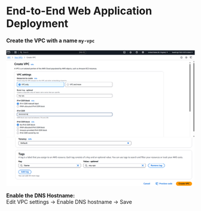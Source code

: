 # End-to-End Web Application Deployment

#### Create the VPC with a name `my-vpc`


![img.png](img.png)
![img_1.png](img_1.png)



**Enable the DNS Hostname:**  
Edit VPC settings → Enable DNS hostname → Save

